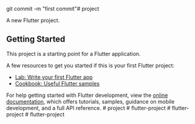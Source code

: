 git commit -m "first commit"# project

A new Flutter project.

## Getting Started

This project is a starting point for a Flutter application.

A few resources to get you started if this is your first Flutter project:

- [Lab: Write your first Flutter app](https://docs.flutter.dev/get-started/codelab)
- [Cookbook: Useful Flutter samples](https://docs.flutter.dev/cookbook)

For help getting started with Flutter development, view the
[online documentation](https://docs.flutter.dev/), which offers tutorials,
samples, guidance on mobile development, and a full API reference.
#   p r o j e c t  
 #   f l u t t e r - p r o j e c t  
 #   f l u t t e r - p r o j e c t  
 #   f l u t t e r - p r o j e c t  
 